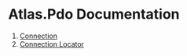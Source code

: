# Atlas.Pdo Documentation

1. [Connection](./connection.md)
2. [Connection Locator](./connection-locator.md)
